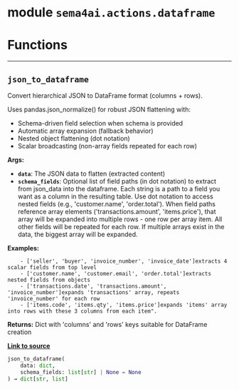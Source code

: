 <!-- markdownlint-disable -->

# module `sema4ai.actions.dataframe`

# Functions

______________________________________________________________________

## `json_to_dataframe`

Convert hierarchical JSON to DataFrame format (columns + rows).

Uses pandas.json_normalize() for robust JSON flattening with:

- Schema-driven field selection when schema is provided
- Automatic array expansion (fallback behavior)
- Nested object flattening (dot notation)
- Scalar broadcasting (non-array fields repeated for each row)

**Args:**

- <b>`data`</b>: The JSON data to flatten (extracted content)
- <b>`schema_fields`</b>: Optional list of field paths (in dot notation) to extract from json_data into the dataframe. Each string is a path to a field you want as a column in the resulting table. Use dot notation to access nested fields (e.g., 'customer.name', 'order.total'). When field paths reference array elements ('transactions.amount', 'items.price'), that array will be expanded into multiple rows - one row per array item. All other fields will be repeated for each row. If multiple arrays exist in the data, the biggest array will be expanded.

**Examples:**

```
    - ['seller', 'buyer', 'invoice_number', 'invoice_date']extracts 4 scalar fields from top level
    - ['customer.name', 'customer.email', 'order.total']extracts nested fields from objects
    - ['transactions.date', 'transactions.amount', 'invoice_number']expands 'transactions' array, repeats 'invoice_number' for each row
    - ['items.code', 'items.qty', 'items.price']expands 'items' array into rows with these 3 columns from each item".
```

**Returns:**
Dict with 'columns' and 'rows' keys suitable for DataFrame creation

[**Link to source**](https://github.com/sema4ai/actions/tree/master/actions/src/sema4ai/actions/dataframe/__init__.py#L4)

```python
json_to_dataframe(
    data: dict,
    schema_fields: list[str] | None = None
) → dict[str, list]
```
